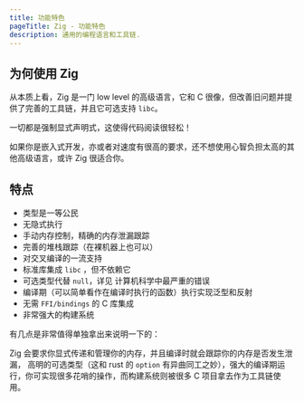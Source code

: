 ```yaml
---
title: 功能特色
pageTitle: Zig - 功能特色
description: 通用的编程语言和工具链.
---
```


## 为何使用 Zig

从本质上看，Zig 是一门 low level 的高级语言，它和 C 很像，但改善旧问题并提供了完善的工具链，并且它可选支持 `libc`。

一切都是强制显式声明式，这使得代码阅读很轻松！

如果你是嵌入式开发，亦或者对速度有很高的要求，还不想使用心智负担太高的其他高级语言，或许 Zig 很适合你。

## 特点

- 类型是一等公民
- 无隐式执行
- 手动内存控制，精确的内存泄漏跟踪
- 完善的堆栈跟踪（在裸机器上也可以）
- 对交叉编译的一流支持
- 标准库集成 `libc` ，但不依赖它
- 可选类型代替 `null`，详见 计算机科学中最严重的错误
- 编译期（可以简单看作在编译时执行的函数）执行实现泛型和反射
- 无需 `FFI/bindings` 的 C 库集成
- 非常强大的构建系统

有几点是非常值得单独拿出来说明一下的：

Zig 会要求你显式传递和管理你的内存，并且编译时就会跟踪你的内存是否发生泄漏， 高明的可选类型（这和 rust 的 `option` 有异曲同工之妙），强大的编译期运行，你可实现很多花哨的操作，而构建系统则被很多 C 项目拿去作为工具链使用。